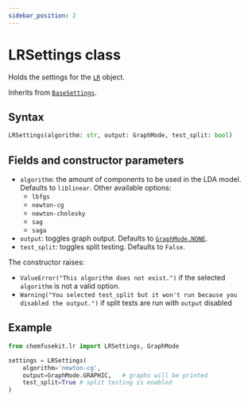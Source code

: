 ```yaml
---
sidebar_position: 2
---
```


# LRSettings class

Holds the settings for the [`LR`](./lr.md) object.

Inherits from [`BaseSettings`](../base/basesettings.md).

## Syntax

```python
LRSettings(algorithm: str, output: GraphMode, test_split: bool)
```

## Fields and constructor parameters

- `algorithm`: the amount of components to be used in the LDA model. Defaults to
  `liblinear`.  Other available options:
    - `lbfgs`
    - `newton-cg`
    - `newton-cholesky`
    - `sag`
    - `saga`
- `output`: toggles graph output. Defaults to [`GraphMode.NONE`](../utils/graphmode.md).
- `test_split`: toggles split testing. Defaults to `False`.

The constructor raises:
- `ValueError("This algorithm does not exist.")` if the selected `algorithm`
  is not a valid option.
- `Warning("You selected test_split but it won't run because you disabled the output.")` if split tests are run with `output` disabled

## Example

```python
from chemfusekit.lr import LRSettings, GraphMode

settings = LRSettings(
    algorithm='newton-cg',
    output=GraphMode.GRAPHIC,   # graphs will be printed
    test_split=True # split testing is enabled
)
```